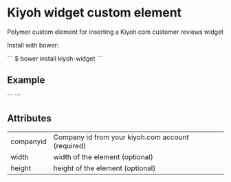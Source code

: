 <h1>Kiyoh widget custom element</h1>
<p>Polymer custom element for inserting a Kiyoh.com customer reviews widget</p>
<p>Install with bower:</p>
```
$ bower install kiyoh-widget
```
<h2>Example</h2>
```
<kiyoh-widget companyid="1111" width="400" height="300"></kiyoh-widget>
```
<h2>Attributes</h2>
<table>
	<tr>
		<td>companyid</td>
		<td>Company id from your kiyoh.com account (required)</td>
	</tr>
	<tr>
		<td>width</td>
		<td>width of the element (optional)</td>
	</tr>
	<tr>
		<td>height</td>
		<td>height of the element (optional)</td>
	</tr>
</table>